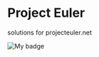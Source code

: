 # Project Euler

solutions for projecteuler.net

![My badge](https://projecteuler.net/profile/luismoreno.png)
